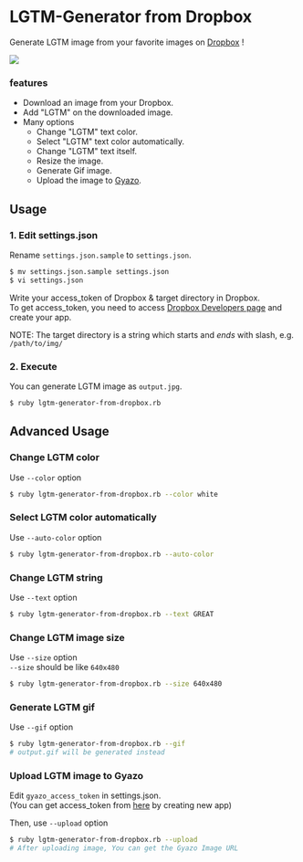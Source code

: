 # LGTM-Generator from Dropbox

Generate LGTM image from your favorite images on [Dropbox](http://dropbox.com) !

![](https://i.gyazo.com/58fbbbee8fcc98944aa66d084054b16b.gif)

### features

+ Download an image from your Dropbox.
+ Add "LGTM" on the downloaded image.
+ Many options
  + Change "LGTM" text color.
  + Select "LGTM" text color automatically.
  + Change "LGTM" text itself.
  + Resize the image.
  + Generate Gif image.
  + Upload the image to [Gyazo](https://gyazo.com).

## Usage

### 1. Edit settings.json

Rename `settings.json.sample` to `settings.json`.

```sh
$ mv settings.json.sample settings.json
$ vi settings.json
```

Write your access_token of Dropbox & target directory in Dropbox.  
To get access_token, you need to access [Dropbox Developers page](https://www.dropbox.com/developers) and create your app.

NOTE: The target directory is a string which starts and _ends_ with slash, e.g. `/path/to/img/`

### 2. Execute

You can generate LGTM image as `output.jpg`.

```sh
$ ruby lgtm-generator-from-dropbox.rb
```

## Advanced Usage

### Change LGTM color

Use `--color` option

```sh
$ ruby lgtm-generator-from-dropbox.rb --color white
```

### Select LGTM color automatically

Use `--auto-color` option

```sh
$ ruby lgtm-generator-from-dropbox.rb --auto-color
```

### Change LGTM string

Use `--text` option

```sh
$ ruby lgtm-generator-from-dropbox.rb --text GREAT
```

### Change LGTM image size

Use `--size` option  
`--size` should be like `640x480`

```sh
$ ruby lgtm-generator-from-dropbox.rb --size 640x480
```

### Generate LGTM gif

Use `--gif` option

```sh
$ ruby lgtm-generator-from-dropbox.rb --gif
# output.gif will be generated instead
```

### Upload LGTM image to Gyazo

Edit `gyazo_access_token` in settings.json.  
(You can get access_token from [here](https://gyazo.com/oauth/applications) by creating new app)

Then, use `--upload` option

```sh
$ ruby lgtm-generator-from-dropbox.rb --upload
# After uploading image, You can get the Gyazo Image URL
```

